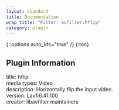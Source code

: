 ```yaml
---
layout: standard
title: Documentation
wrap_title: "Filter: avfilter.hflip"
category: plugin
---
```

{::options auto_ids="true" /}
{:toc}

## Plugin Information

title: hflip  
media types:
Video  
description: Horizontally flip the input video.  
version: Lavfi6.41.100  
creator: libavfilter maintainers  

